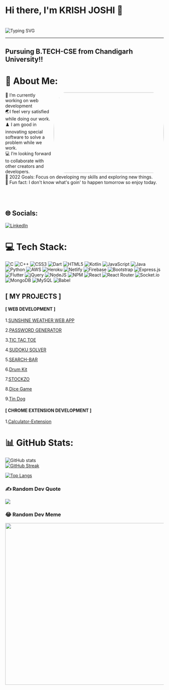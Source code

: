 ### <h1>Hi there, I'm KRISH JOSHI 👋 <h1> 
  
![Typing SVG](https://readme-typing-svg.herokuapp.com?font=Robot-Bold&size=40&color=%2356bcd9&width=600&height=60&lines=Web+Developer;Competitive+Programmer;App+Developer;Full+stack+Developer;Freelancer;Content+Creator)
<hr>

## Pursuing B.TECH-CSE from Chandigarh University!!



# 💫 About Me:
  <a href="https://github.com/"><img align='right' src="https://media.giphy.com/media/SWoSkN6DxTszqIKEqv/giphy.gif"  style="border-radius: 10% / 50%;" width="350" height="255" > </a>
🔭 I’m currently working on web development <br>🌏I feel very satisfied while doing our work.<br>♟️ I am good in innovating special software to solve a problem while we work.<br>💻 I’m looking forward to collaborate with other creators and developers.<br>
  🥅 2022 Goals: Focus on developing my skills and exploring new things.<br>🍔 Fun fact: I don't know what's goin' to happen tomorrow so enjoy today.

<br><br>
## 🌐 Socials:
[![LinkedIn](https://img.shields.io/badge/LinkedIn-%230077B5.svg?logo=linkedin&logoColor=white)](https://linkedin.com/in/https://www.linkedin.com/in/krish-joshi-1ab2331b9/) 

# 💻 Tech Stack:
![C](https://img.shields.io/badge/c-%2300599C.svg?style=flat&logo=c&logoColor=white) ![C++](https://img.shields.io/badge/c++-%2300599C.svg?style=flat&logo=c%2B%2B&logoColor=white) ![CSS3](https://img.shields.io/badge/css3-%231572B6.svg?style=flat&logo=css3&logoColor=white) ![Dart](https://img.shields.io/badge/dart-%230175C2.svg?style=flat&logo=dart&logoColor=white) ![HTML5](https://img.shields.io/badge/html5-%23E34F26.svg?style=flat&logo=html5&logoColor=white) ![Kotlin](https://img.shields.io/badge/kotlin-%230095D5.svg?style=flat&logo=kotlin&logoColor=white) ![JavaScript](https://img.shields.io/badge/javascript-%23323330.svg?style=flat&logo=javascript&logoColor=%23F7DF1E) ![Java](https://img.shields.io/badge/java-%23ED8B00.svg?style=flat&logo=java&logoColor=white) ![Python](https://img.shields.io/badge/python-3670A0?style=flat&logo=python&logoColor=ffdd54) ![AWS](https://img.shields.io/badge/AWS-%23FF9900.svg?style=flat&logo=amazon-aws&logoColor=white) ![Heroku](https://img.shields.io/badge/heroku-%23430098.svg?style=flat&logo=heroku&logoColor=white) ![Netlify](https://img.shields.io/badge/netlify-%23000000.svg?style=flat&logo=netlify&logoColor=#00C7B7) ![Firebase](https://img.shields.io/badge/firebase-%23039BE5.svg?style=flat&logo=firebase) ![Bootstrap](https://img.shields.io/badge/bootstrap-%23563D7C.svg?style=flat&logo=bootstrap&logoColor=white) ![Express.js](https://img.shields.io/badge/express.js-%23404d59.svg?style=flat&logo=express&logoColor=%2361DAFB) ![Flutter](https://img.shields.io/badge/Flutter-%2302569B.svg?style=flat&logo=Flutter&logoColor=white) ![jQuery](https://img.shields.io/badge/jquery-%230769AD.svg?style=flat&logo=jquery&logoColor=white) ![NodeJS](https://img.shields.io/badge/node.js-6DA55F?style=flat&logo=node.js&logoColor=white) ![NPM](https://img.shields.io/badge/NPM-%23000000.svg?style=flat&logo=npm&logoColor=white) ![React](https://img.shields.io/badge/react-%2320232a.svg?style=flat&logo=react&logoColor=%2361DAFB) ![React Router](https://img.shields.io/badge/React_Router-CA4245?style=flat&logo=react-router&logoColor=white) ![Socket.io](https://img.shields.io/badge/Socket.io-black?style=flat&logo=socket.io&badgeColor=010101) ![MongoDB](https://img.shields.io/badge/MongoDB-%234ea94b.svg?style=flat&logo=mongodb&logoColor=white) ![MySQL](https://img.shields.io/badge/mysql-%2300f.svg?style=flat&logo=mysql&logoColor=white) ![Babel](https://img.shields.io/badge/Babel-F9DC3e?style=flat&logo=babel&logoColor=black)

## [ MY PROJECTS ]

#### [ WEB DEVELOPMENT ]

1.[SUNSHINE WEATHER WEB APP](https://krishweather.netlify.app/)

2.[PASSWORD GENERATOR](https://krish18joshi.github.io/Password-Generator/)

3.[TIC TAC TOE](https://krish18joshi.github.io/Tic-Tac-Toe/)

4.[SUDOKU SOLVER](https://sudoku-example-krish.netlify.app/)
  
5.[SEARCH-BAR](https://searchbar-krishjoshi.netlify.app/)

6.[Drum Kit](https://krish18joshi.github.io/Drumkit-krish/)
  
7.[STOCKZO](https://krish18joshi.github.io/STOCKZO/)

8.[Dice Game](https://krish18joshi.github.io/dicegame/)

9.[Tin Dog](https://krish18joshi.github.io/Tingdog/)

#### [ CHROME EXTENSION DEVELOPMENT ]

1.[Calculator-Extension](https://github.com/Krish18Joshi/Calculator-Extension)


# 📊 GitHub Stats:
![GitHub stats](https://github-readme-stats.vercel.app/api?username=Krish18Joshi&theme=radical)<br/>
[![GitHub Streak](https://github-readme-streak-stats.herokuapp.com?user=Krish18Joshi&theme=tokyonight&hide_border=true)](https://git.io/streak-stats)
<br/>


[![Top Langs](https://github-readme-stats.vercel.app/api/top-langs/?username=Krish18Joshi&langs_count=8)](https://github.com/Krish18Joshi/github-readme-stats)


  
  

### ✍️ Random Dev Quote
![](https://quotes-github-readme.vercel.app/api?type=horizontal&theme=radical)

### 😂 Random Dev Meme
<img src="https://random-memer.herokuapp.com/" width="512px"/>




